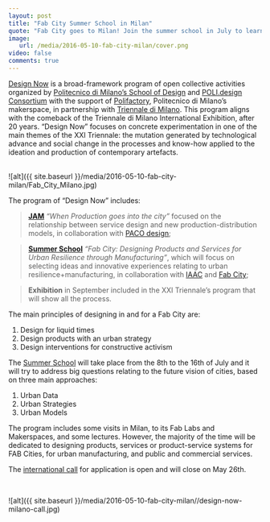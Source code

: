 ```yaml
---
layout: post
title: "Fab City Summer School in Milan"
quote: "Fab City goes to Milan! Join the summer school in July to learn more about Fab City Strategies"
image:
   url: /media/2016-05-10-fab-city-milan/cover.png
video: false
comments: true
---
```


[Design Now](http://design-now.org/) is a broad-framework program of open collective activities organized by [Politecnico di Milano’s School of Design](http://www.polimi.it/en/) and [POLI.design Consortium](http://www.polidesign.net/en) with the support of [Polifactory](http://www.polifactory.com/), Politecnico di Milano’s makerspace, in partnership with [Triennale di Milano](http://www.triennale.org/en/). This program aligns with the comeback of the Triennale di Milano International Exhibition, after 20 years. “Design Now” focuses on concrete experimentation in one of the main themes of the XXI Triennale: the mutation generated by technological advance and social change in the processes and know-how applied to the ideation and production of contemporary artefacts.


<br>
![alt]({{ site.baseurl }}/media/2016-05-10-fab-city-milan/Fab_City_Milano.jpg)  
<br>  

The program of “Design Now” includes:

>**[JAM](http://design-now.org/jam/)** _“When Production goes into the city”_ focused on the relationship between service design and new production-distribution models, in collaboration with [PACO design](http://www.pacollaborative.com/);

>**[Summer School](http://design-now.org/summer-school/)** _“Fab City: Designing Products and Services for Urban Resilience through Manufacturing”_, which will focus on selecting ideas and innovative experiences relating to urban resilience+manufacturing, in collaboration with [IAAC](http://iaac.net/) and [Fab City](http://fab.city/);

>**Exhibition** in September included in the XXI Triennale’s program that will show all the process.


The main principles of designing in and for a Fab City are:
1. Design for liquid times
2. Design products with an urban strategy
3. Design interventions for constructive activism

The [Summer School](http://design-now.org/summer-school/) will take place from the 8th to the 16th of July and it will try to address big questions relating to the future vision of cities, based on three main approaches:

1. Urban Data  
2. Urban Strategies  
3. Urban Models  

The program includes some visits in Milan, to its Fab Labs and Makerspaces, and some lectures. However, the majority of the time will be dedicated to designing products, services or product-service systems for FAB Cities, for urban manufacturing, and public and commercial services.

The [international call](http://design-now.org/application-form/) for application is open and will close on May 26th.

<br>

![alt]({{ site.baseurl }}/media/2016-05-10-fab-city-milan//design-now-milano-call.jpg)
